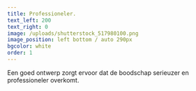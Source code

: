 ```yaml
---
title: Professioneler.
text_left: 200
text_right: 0
image: /uploads/shutterstock_517980100.png
image_position: left bottom / auto 290px
bgcolor: white
order: 1
---
```


Een goed ontwerp zorgt ervoor dat de boodschap serieuzer en professioneler overkomt.